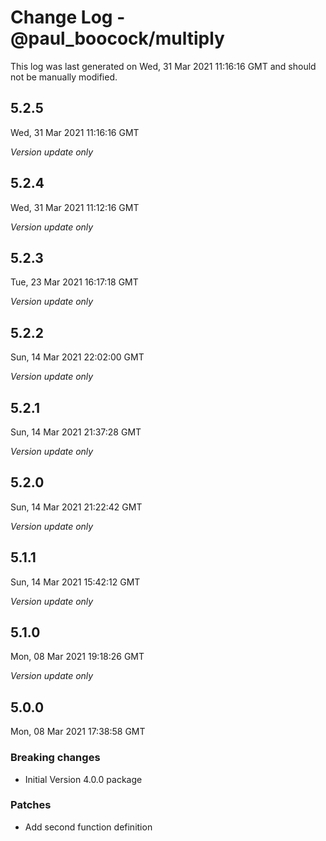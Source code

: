 # Change Log - @paul_boocock/multiply

This log was last generated on Wed, 31 Mar 2021 11:16:16 GMT and should not be manually modified.

## 5.2.5
Wed, 31 Mar 2021 11:16:16 GMT

_Version update only_

## 5.2.4
Wed, 31 Mar 2021 11:12:16 GMT

_Version update only_

## 5.2.3
Tue, 23 Mar 2021 16:17:18 GMT

_Version update only_

## 5.2.2
Sun, 14 Mar 2021 22:02:00 GMT

_Version update only_

## 5.2.1
Sun, 14 Mar 2021 21:37:28 GMT

_Version update only_

## 5.2.0
Sun, 14 Mar 2021 21:22:42 GMT

_Version update only_

## 5.1.1
Sun, 14 Mar 2021 15:42:12 GMT

_Version update only_

## 5.1.0
Mon, 08 Mar 2021 19:18:26 GMT

_Version update only_

## 5.0.0
Mon, 08 Mar 2021 17:38:58 GMT

### Breaking changes

- Initial Version 4.0.0 package

### Patches

- Add second function definition

